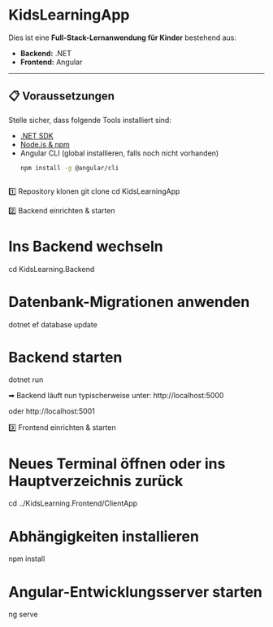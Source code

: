 # KidsLearningApp

Dies ist eine **Full-Stack-Lernanwendung für Kinder** bestehend aus:

- **Backend:** .NET  
- **Frontend:** Angular

---

## 📋 Voraussetzungen

Stelle sicher, dass folgende Tools installiert sind:

- [.NET SDK](https://dotnet.microsoft.com/en-us/download)
- [Node.js & npm](https://nodejs.org/)
- Angular CLI (global installieren, falls noch nicht vorhanden)  
  ```bash
  npm install -g @angular/cli



1️⃣ Repository klonen
git clone <Ihr-Repository-URL>
cd KidsLearningApp

2️⃣ Backend einrichten & starten

# Ins Backend wechseln

cd KidsLearning.Backend

# Datenbank-Migrationen anwenden
dotnet ef database update

# Backend starten
dotnet run

➡ Backend läuft nun typischerweise unter:
http://localhost:5000

oder http://localhost:5001

3️⃣ Frontend einrichten & starten

# Neues Terminal öffnen oder ins Hauptverzeichnis zurück
cd ../KidsLearning.Frontend/ClientApp

# Abhängigkeiten installieren
npm install

# Angular-Entwicklungsserver starten
ng serve

